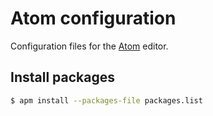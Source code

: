 # Atom configuration

Configuration files for the [Atom](https://atom.io/) editor.

## Install packages
```bash
$ apm install --packages-file packages.list
```
